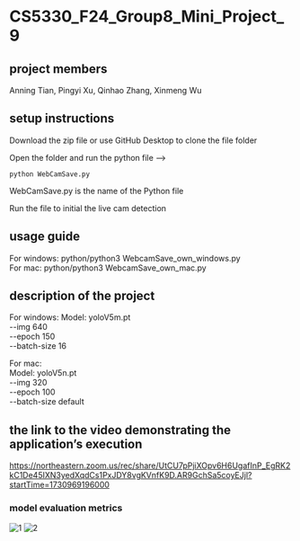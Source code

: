 # CS5330_F24_Group8_Mini_Project_9

## project members

Anning Tian, Pingyi Xu, Qinhao Zhang, Xinmeng Wu

## setup instructions

Download the zip file or use GitHub Desktop to clone the file folder

Open the folder and run the python file --> 

``` python WebCamSave.py ```

WebCamSave.py is the name of the Python file     

Run the file to initial the live cam detection     

## usage guide
For windows: python/python3 WebcamSave_own_windows.py      
For mac: python/python3 WebcamSave_own_mac.py       
## description of the project
For windows:
Model: yoloV5m.pt    
--img 640    
--epoch 150   
--batch-size 16  
       
For mac:    
Model: yoloV5n.pt   
--img 320   
--epoch 100   
--batch-size default   

## the link to the video demonstrating the application’s execution
https://northeastern.zoom.us/rec/share/UtCU7pPjiXOpv6H6UgafInP_EgRK2kC1De45IXN3yedXqdCs1PxJDY8vgKVnfK9D.AR9GchSa5coyEJjl?startTime=1730969196000

### model evaluation metrics
![1](./images/confusion_matrix.png)
![2](./images/PR_curve.png)

